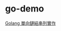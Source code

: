 # go-demo
[Golang 單向鏈結串列實作](https://matthung0807.blogspot.com/2022/07/go-singly-linked-list-implementation.html)
